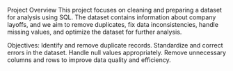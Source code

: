 Project Overview
This project focuses on cleaning and preparing a dataset for analysis using SQL. The dataset contains information about company layoffs, and we aim to remove duplicates, fix data inconsistencies, handle missing values, and optimize the dataset for further analysis.

Objectives:
Identify and remove duplicate records.
Standardize and correct errors in the dataset.
Handle null values appropriately.
Remove unnecessary columns and rows to improve data quality and efficiency.
